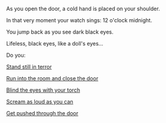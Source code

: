 As you open the door, a cold hand is placed on your shoulder.

In that very moment your watch sings: 12 o'clock midnight. 

You jump back as you see dark black eyes. 

Lifeless, black eyes, like a doll's eyes...

Do you:

[Stand still in terror](bear/stand-still.md)

[Run into the room and close the door](run-in/run-into-room.md)

[Blind the eyes with your torch](alien/use-torch.md)

[Scream as loud as you can](scream/scream.md)

[Get pushed through the door](pushed/pushed.md)
